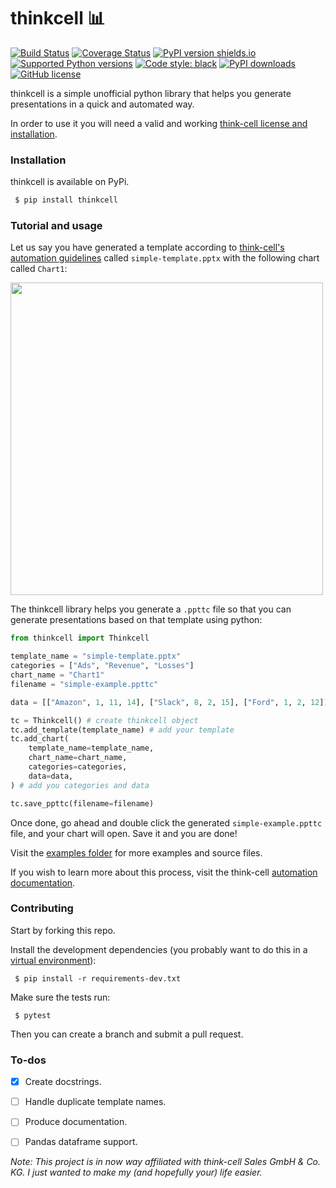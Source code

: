 # thinkcell 📊
[![Build Status](https://travis-ci.org/duarteocarmo/think-cell.svg?branch=master)](https://travis-ci.org/duarteocarmo/think-cell) [![Coverage Status](https://coveralls.io/repos/github/duarteocarmo/think-cell/badge.svg?branch=master&service=github)](https://coveralls.io/github/duarteocarmo/think-cell?branch=master) [![PyPI version shields.io](https://img.shields.io/pypi/v/thinkcell.svg)](https://pypi.python.org/pypi/thinkcell/) [![Supported Python versions](https://img.shields.io/pypi/pyversions/thinkcell.svg)](https://pypi.org/project/thinkcell/) [![Code style: black](https://img.shields.io/badge/code%20style-black-000000.svg)](https://github.com/python/black) [![PyPI downloads](https://img.shields.io/pypi/dm/thinkcell.svg)](https://pypistats.org/packages/thinkcell) [![GitHub license](https://img.shields.io/github/license/duarteocarmo/think-cell.svg)](https://github.com/duarteocarmo/think-cell/blob/master/LICENSE) 

thinkcell is a simple unofficial python library that helps you generate presentations in a quick and automated way. 

In order to use it you will need a valid and working [think-cell license and installation](https://www.think-cell.com/en/). 

### Installation

thinkcell is available on PyPi. 

```sh
 $ pip install thinkcell
 ```

### Tutorial and usage

Let us say you have generated a template according to [think-cell's automation guidelines](https://www.think-cell.com/en/support/manual/jsondataautomation.shtml) called `simple-template.pptx` with the following chart called `Chart1`: 

<img src="https://raw.githubusercontent.com/duarteocarmo/think-cell/master/assets/example.png" width="500">

The thinkcell library helps you generate a `.ppttc` file so that you can generate presentations based on that template using python:

```python
from thinkcell import Thinkcell

template_name = "simple-template.pptx"
categories = ["Ads", "Revenue", "Losses"]
chart_name = "Chart1"
filename = "simple-example.ppttc"

data = [["Amazon", 1, 11, 14], ["Slack", 8, 2, 15], ["Ford", 1, 2, 12]]

tc = Thinkcell() # create thinkcell object
tc.add_template(template_name) # add your template
tc.add_chart(
    template_name=template_name,
    chart_name=chart_name,
    categories=categories,
    data=data,
) # add you categories and data

tc.save_ppttc(filename=filename)
 ```

Once done, go ahead and double click the generated `simple-example.ppttc` file, and your chart will open. Save it and you are done!

Visit the [examples folder](examples) for more examples and source files. 

If you wish to learn more about this process, visit the think-cell [automation documentation](https://www.think-cell.com/en/support/manual/jsondataautomation.shtml). 

### Contributing

Start by forking this repo.


Install the development dependencies (you probably want to do this in a [virtual environment](https://docs.python-guide.org/dev/virtualenvs/)):

```shell
 $ pip install -r requirements-dev.txt
 ```

Make sure the tests run:

```shell
 $ pytest
 ```

Then you can create a branch and submit a pull request. 

### To-dos
- [x] Create docstrings.
- [ ] Handle duplicate template names.
- [ ] Produce documentation.
- [ ] Pandas dataframe support.



*Note: This project is in now way affiliated with think-cell Sales GmbH & Co. KG. I just wanted to make my (and hopefully your) life easier.*

